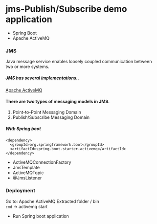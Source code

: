 # jms-Publish/Subscribe demo application
* Spring Boot
* Apache ActiveMQ

### JMS
Java message service enables loosely coupled communication between two or more systems.

##### JMS has several implementations..
[Apache ActiveMQ](http://activemq.apache.org/activemq-5150-release.html)


#### There are two types of messaging models in JMS.
1. Point-to-Point Messaging Domain
2. Publish/Subscribe Messaging Domain

##### With Spring boot
```
<dependency>
  <groupId>org.springframework.boot</groupId>
  <artifactId>spring-boot-starter-activemq</artifactId>
</dependency>
```

+ ActiveMQConnectionFactory
+ JmsTemplate
+ ActiveMQTopic
+ @JmsListener

### Deployment
Go to: Apache ActiveMQ Extracted folder / bin <br/>
`cmd` -> activemq start

+ Run Spring boot application
